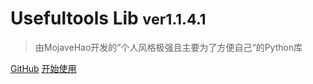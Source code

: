 # Usefultools Lib <small>ver1.1.4.1</small>

>由MojaveHao开发的”个人风格极强且主要为了方便自己“的Python库

[GitHub](https://github.com/NTFS2020/UsefulTool)
[开始使用](/?id=安装前准备)
